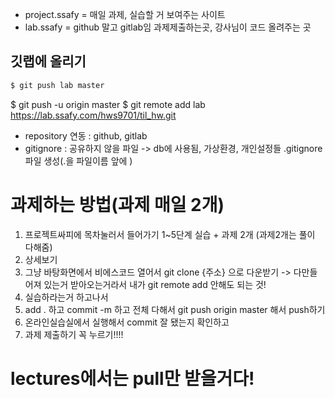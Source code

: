 - project.ssafy = 매일 과제, 실습할 거 보여주는 사이트
- lab.ssafy = github 말고 gitlab임
    과제제출하는곳, 강사님이 코드 올려주는 곳


## 깃랩에 올리기

```bash
$ git push lab master
```

$ git push -u origin master
$ git remote add lab https://lab.ssafy.com/hws9701/til_hw.git

- repository  연동 : github, gitlab
- gitignore : 공유하지 않을 파일 -> db에 사용됨, 가상환경, 개인설정들
 .gitignore 파일 생성(.을 파일이름 앞에 )

 # 과제하는 방법(과제 매일 2개)
 1. 프로젝트싸피에 목차눌러서 들어가기
 1~5단계 실습 + 과제 2개 (과제2개는 풀이 다해줌)
 2. 상세보기
 3. 그냥 바탕화면에서 비에스코드 열어서 git clone {주소} 으로 다운받기 
        -> 다만들어져 있는거 받아오는거라서 내가 git remote add 안해도 되는 것!
 4. 실습하라는거 하고나서
 5. add . 하고 commit -m 하고  전체 다해서 git push origin master 해서 push하기
 6. 온라인실습실에서 실행해서 commit 잘 됐는지 확인하고
 7. 과제 제출하기 꼭 누르기!!!!


 # lectures에서는 pull만 받을거다!
 